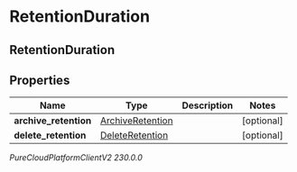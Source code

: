 # RetentionDuration

## RetentionDuration

## Properties

|Name | Type | Description | Notes|
|------------ | ------------- | ------------- | -------------|
| **archive_retention** | [ArchiveRetention](ArchiveRetention) |  | [optional] |
| **delete_retention** | [DeleteRetention](DeleteRetention) |  | [optional] |



_PureCloudPlatformClientV2 230.0.0_
